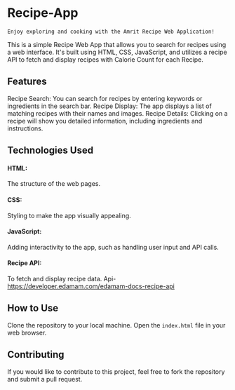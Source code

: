 # Recipe-App

`Enjoy exploring and cooking with the Amrit Recipe Web Application!`

This is a simple Recipe Web App that allows you to search for recipes using a web interface. It's built using HTML, CSS, JavaScript, and utilizes a recipe API to fetch and display recipes with Calorie Count for each Recipe.

## Features
Recipe Search: You can search for recipes by entering keywords or ingredients in the search bar.
Recipe Display: The app displays a list of matching recipes with their names and images.
Recipe Details: Clicking on a recipe will show you detailed information, including ingredients and instructions.

## Technologies Used
#### HTML: 
The structure of the web pages.
#### CSS: 
Styling to make the app visually appealing.
#### JavaScript: 
Adding interactivity to the app, such as handling user input and API calls.
#### Recipe API: 
To fetch and display recipe data.
Api- https://developer.edamam.com/edamam-docs-recipe-api

## How to Use
Clone the repository to your local machine.
Open the `index.html` file in your web browser.

## Contributing
If you would like to contribute to this project, feel free to fork the repository and submit a pull request.


